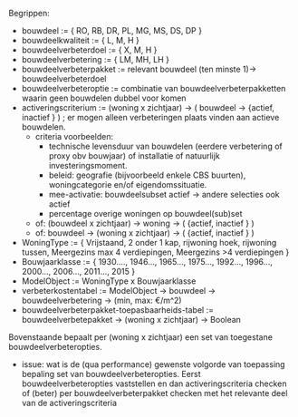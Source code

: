 Begrippen:

-   bouwdeel := { RO, RB, DR, PL, MG, MS, DS, DP }
-   bouwdeelkwaliteit := { L, M, H }
-   bouwdeelverbeterdoel := { X, M, H }
-   bouwdeelverbetering := { LM, MH, LH }
-   bouwdeelverbeterpakket := relevant bouwdeel (ten minste 1)-> bouwdeelverbeterdoel
-   bouwdeelverbeteroptie := combinatie van bouwdeelverbeterpakketten waarin geen bouwdelen dubbel voor komen
-   activeringscriterium := (woning x zichtjaar) -> ( bouwdeel -> {actief, inactief } ) ; er mogen alleen verbeteringen plaats vinden
    aan actieve bouwdelen.
    -   criteria voorbeelden:
        -   technische levensduur van bouwdelen (eerdere verbetering of proxy obv bouwjaar) of installatie of natuurlijk investeringsmoment.
        -   beleid: geografie (bijvoorbeeld enkele CBS buurten), woningcategorie en/of eigendomssituatie.
        -   mee-activatie: bouwdeelsubset actief -> andere selecties ook actief
        -   percentage overige woningen op bouwdeel(sub)set
    -   of: (bouwdeel x zichtjaar) -> woning -> ( {actief, inactief } )
    -   of: bouwdeel -> (woning x zichtjaar) -> ( {actief, inactief } )
-   WoningType := { Vrijstaand, 2 onder 1 kap, rijwoning hoek, rijwoning tussen, Meergezins max 4 verdiepingen, Meergezins >4 verdiepingen }
-   Bouwjaarklasse := { 1930...., 1946..., 1965..., 1975..., 1992...,
    1996..., 2000..., 2006..., 2011..., 2015 }
-   ModelObject := WoningType x Bouwjaarklasse
-   verbeterkostentabel := ModelObject -> bouwdeel -> bouwdeelverbetering -> (min, max: €/m^2)
-   bouwdeelverbeterpakket-toepasbaarheids-tabel := bouwdeelverbetepakket -> (woning x zichtjaar) -> Boolean

Bovenstaande bepaalt per (woning x zichtjaar) een set van toegestane bouwdeelverbeteropties.

-   issue: wat is de (qua performance) gewenste volgorde van toepassing bepaling set van bouwdeelverbeteropties. Eerst bouwdeelverbeteropties vaststellen en dan activeringscriteria checken of (beter) per bouwdeelverbeterpakket checken met het relevante deel van de activeringscriteria
